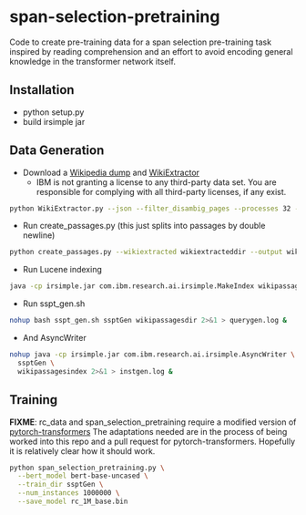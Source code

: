 # span-selection-pretraining
Code to create pre-training data for a span selection pre-training task inspired by reading comprehension and an effort to avoid encoding general knowledge in the transformer network itself.

## Installation
* python setup.py
* build irsimple jar

## Data Generation
* Download a [Wikipedia dump](https://dumps.wikimedia.org/) and [WikiExtractor](https://github.com/attardi/wikiextractor)
  * IBM is not granting a license to any third-party data set.  You are responsible for complying with all third-party licenses, if any exist.
```bash
python WikiExtractor.py --json --filter_disambig_pages --processes 32 --output wikiextracteddir enwiki-20190801-pages-articles-multistream.xml.bz2
```
* Run create_passages.py (this just splits into passages by double newline)
```bash
python create_passages.py --wikiextracted wikiextracteddir --output wikipassagesdir
```
* Run Lucene indexing
```bash
java -cp irsimple.jar com.ibm.research.ai.irsimple.MakeIndex wikipassagesdir wikipassagesindex
```
* Run sspt_gen.sh
```bash
nohup bash sspt_gen.sh ssptGen wikipassagesdir 2>&1 > querygen.log &
```
* And AsyncWriter
```bash
nohup java -cp irsimple.jar com.ibm.research.ai.irsimple.AsyncWriter \
  ssptGen \
  wikipassagesindex 2>&1 > instgen.log &
```

## Training
**FIXME**: rc_data and span_selection_pretraining require a modified version of [pytorch-transformers](https://github.com/huggingface/pytorch-transformers)
The adaptations needed are in the process of being worked into this repo and a pull request for pytorch-transformers.
Hopefully it is relatively clear how it should work.
```bash
python span_selection_pretraining.py \
  --bert_model bert-base-uncased \
  --train_dir ssptGen \
  --num_instances 1000000 \
  --save_model rc_1M_base.bin

```
